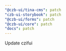 ```yaml
---
"@czb-ui/tina-cms": patch
"czb-ui-storybook": patch
"@czb-ui/forms": patch
"@czb-ui/core": patch
"docs": patch
---
```


Update czifui
